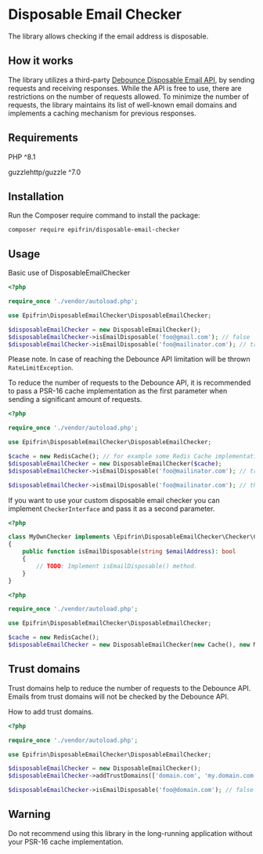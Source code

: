 # Disposable Email Checker
The library allows checking if the email address is disposable.

## How it works

The library utilizes a third-party [Debounce Disposable Email API](https://debounce.io/free-disposable-check-api/), by sending requests and receiving responses. 
While the API is free to use, there are restrictions on the number of requests allowed. 
To minimize the number of requests, the library maintains its list of well-known email domains and implements a caching mechanism for previous responses.

## Requirements

PHP ^8.1

guzzlehttp/guzzle ^7.0

## Installation

Run the Composer require command to install the package:

`composer require epifrin/disposable-email-checker`

## Usage

Basic use of DisposableEmailChecker

```php
<?php

require_once './vendor/autoload.php';

use Epifrin\DisposableEmailChecker\DisposableEmailChecker;

$disposableEmailChecker = new DisposableEmailChecker();
$disposableEmailChecker->isEmailDisposable('foo@gmail.com'); // false
$disposableEmailChecker->isEmailDisposable('foo@mailinator.com'); // true
```
Please note. In case of reaching the Debounce API limitation will be thrown `RateLimitException`.

To reduce the number of requests to the Debounce API, it is recommended to pass a PSR-16 cache implementation as the first parameter when sending a significant amount of requests.

```php
<?php

require_once './vendor/autoload.php';

use Epifrin\DisposableEmailChecker\DisposableEmailChecker;

$cache = new RedisCache(); // for example some Redis Cache implementation
$disposableEmailChecker = new DisposableEmailChecker($cache);
$disposableEmailChecker->isEmailDisposable('foo@mailinator.com'); // true

$disposableEmailChecker->isEmailDisposable('foo@mailinator.com'); // this request will not be sent to the Debounce API while it present in Redis
```

If you want to use your custom disposable email checker you can implement `CheckerInterface` and pass it as a second parameter.

```php
<?php

class MyOwnChecker implements \Epifrin\DisposableEmailChecker\Checker\CheckerInterface
{
    public function isEmailDisposable(string $emailAddress): bool
    {
        // TODO: Implement isEmailDisposable() method.
    }
}
```

```php
<?php

require_once './vendor/autoload.php';

use Epifrin\DisposableEmailChecker\DisposableEmailChecker;

$cache = new RedisCache();
$disposableEmailChecker = new DisposableEmailChecker(new Cache(), new MyOwnChecker());
```

## Trust domains

Trust domains help to reduce the number of requests to the Debounce API.
Emails from trust domains will not be checked by the Debounce API.

How to add trust domains.

```php
<?php

require_once './vendor/autoload.php';

use Epifrin\DisposableEmailChecker\DisposableEmailChecker;

$disposableEmailChecker = new DisposableEmailChecker();
$disposableEmailChecker->addTrustDomains(['domain.com', 'my.domain.com']);

$disposableEmailChecker->isEmailDisposable('foo@domain.com'); // false
```

## Warning
Do not recommend using this library in the long-running application without your PSR-16 cache implementation.